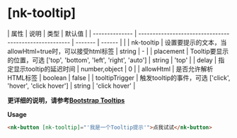 # [nk-tooltip]

| 属性           | 说明                                                   | 类型    | 默认值 |
| -------------- | ------------------------------------------------------ | ------- | ------ |  |
| nk-tooltip     | 设置要提示的文本，当allowHtml=true时，可以接受html标签 | string  | -      |
| placement      | Tooltip要显示的位置，可选 ['top', 'bottom', 'left', 'right', 'auto'] | string | 'top'  |
| delay          | 指定显示tooltip的延迟时间                                       | number,object | 0 |
| allowHtml      | 是否允许解析HTML标签 | boolean | false |
| tooltipTrigger | 触发tooltip的事件，可选 ['click', 'hover', 'click hover'] | string | 'click hover' |

**更详细的说明，请参考[Bootstrap Tooltips](http://v3.bootcss.com/javascript/#tooltips)**

**Usage**

```html
<nk-button [nk-tooltip]="'我是一个Tooltip提示'">点我试试</nk-button>
```
